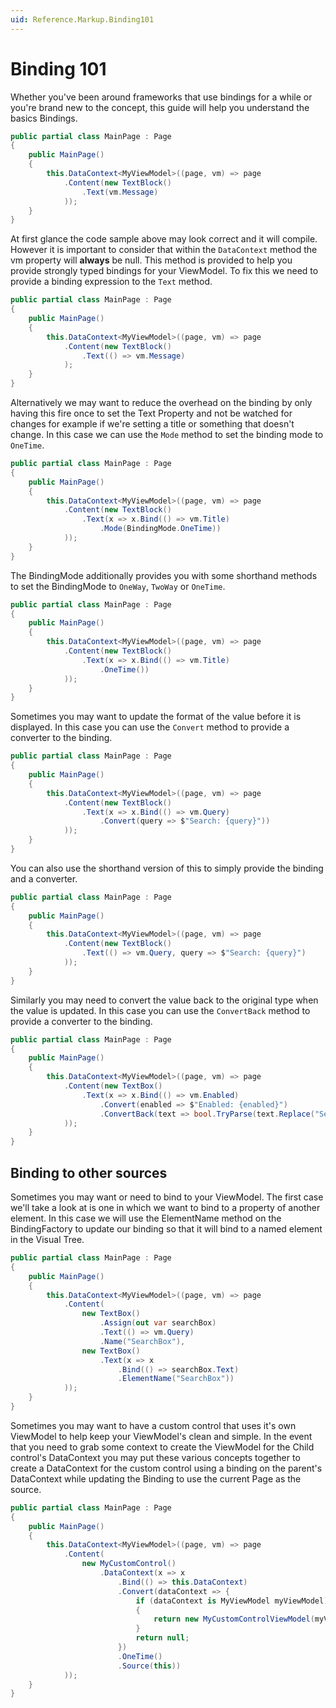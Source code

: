 ```yaml
---
uid: Reference.Markup.Binding101
---
```

# Binding 101

Whether you've been around frameworks that use bindings for a while or you're brand new to the concept, this guide will help you understand the basics Bindings.

```cs
public partial class MainPage : Page
{
	public MainPage()
	{
		this.DataContext<MyViewModel>((page, vm) => page
			.Content(new TextBlock()
				.Text(vm.Message)
			));
	}
}
```

At first glance the code sample above may look correct and it will compile. However it is important to consider that within the `DataContext` method the vm property will **always** be null. This method is provided to help you provide strongly typed bindings for your ViewModel. To fix this we need to provide a binding expression to the `Text` method.

```cs
public partial class MainPage : Page
{
	public MainPage()
	{
		this.DataContext<MyViewModel>((page, vm) => page
			.Content(new TextBlock()
				.Text(() => vm.Message)
			);
	}
}
```

Alternatively we may want to reduce the overhead on the binding by only having this fire once to set the Text Property and not be watched for changes for example if we're setting a title or something that doesn't change. In this case we can use the `Mode` method to set the binding mode to `OneTime`.

```cs
public partial class MainPage : Page
{
	public MainPage()
	{
		this.DataContext<MyViewModel>((page, vm) => page
			.Content(new TextBlock()
				.Text(x => x.Bind(() => vm.Title)
					.Mode(BindingMode.OneTime))
			));
	}
}
```

The BindingMode additionally provides you with some shorthand methods to set the BindingMode to `OneWay`, `TwoWay` or `OneTime`.

```cs
public partial class MainPage : Page
{
	public MainPage()
	{
		this.DataContext<MyViewModel>((page, vm) => page
			.Content(new TextBlock()
				.Text(x => x.Bind(() => vm.Title)
					.OneTime())
			));
	}
}
```

Sometimes you may want to update the format of the value before it is displayed. In this case you can use the `Convert` method to provide a converter to the binding.

```cs
public partial class MainPage : Page
{
	public MainPage()
	{
		this.DataContext<MyViewModel>((page, vm) => page
			.Content(new TextBlock()
				.Text(x => x.Bind(() => vm.Query)
					.Convert(query => $"Search: {query}"))
			));
	}
}
```

You can also use the shorthand version of this to simply provide the binding and a converter.

```cs
public partial class MainPage : Page
{
	public MainPage()
	{
		this.DataContext<MyViewModel>((page, vm) => page
			.Content(new TextBlock()
				.Text(() => vm.Query, query => $"Search: {query}")
			));
	}
}
```

Similarly you may need to convert the value back to the original type when the value is updated. In this case you can use the `ConvertBack` method to provide a converter to the binding.

```cs
public partial class MainPage : Page
{
	public MainPage()
	{
		this.DataContext<MyViewModel>((page, vm) => page
			.Content(new TextBox()
				.Text(x => x.Bind(() => vm.Enabled)
					.Convert(enabled => $"Enabled: {enabled}")
					.ConvertBack(text => bool.TryParse(text.Replace("Search: ", ""), out var enabled) ? enabled : false))
			));
	}
}
```

## Binding to other sources

Sometimes you may want or need to bind to your ViewModel. The first case we'll take a look at is one in which we want to bind to a property of another element. In this case we will use the ElementName method on the BindingFactory to update our binding so that it will bind to a named element in the Visual Tree.

```cs
public partial class MainPage : Page
{
	public MainPage()
	{
		this.DataContext<MyViewModel>((page, vm) => page
			.Content(
				new TextBox()
					.Assign(out var searchBox)
					.Text(() => vm.Query)
					.Name("SearchBox"),
				new TextBox()
					.Text(x => x
						.Bind(() => searchBox.Text)
						.ElementName("SearchBox"))
			));
	}
}
```

Sometimes you may want to have a custom control that uses it's own ViewModel to help keep your ViewModel's clean and simple. In the event that you need to grab some context to create the ViewModel for the Child control's DataContext you may put these various concepts together to create a DataContext for the custom control using a binding on the parent's DataContext while updating the Binding to use the current Page as the source.

```cs
public partial class MainPage : Page
{
	public MainPage()
	{
		this.DataContext<MyViewModel>((page, vm) => page
			.Content(
				new MyCustomControl()
					.DataContext(x => x
						.Bind(() => this.DataContext)
						.Convert(dataContext => {
							if (dataContext is MyViewModel myViewModel)
							{
								return new MyCustomControlViewModel(myViewModel.SomeContext);
							}
							return null;
						})
						.OneTime()
						.Source(this))
			));
	}
}
```
